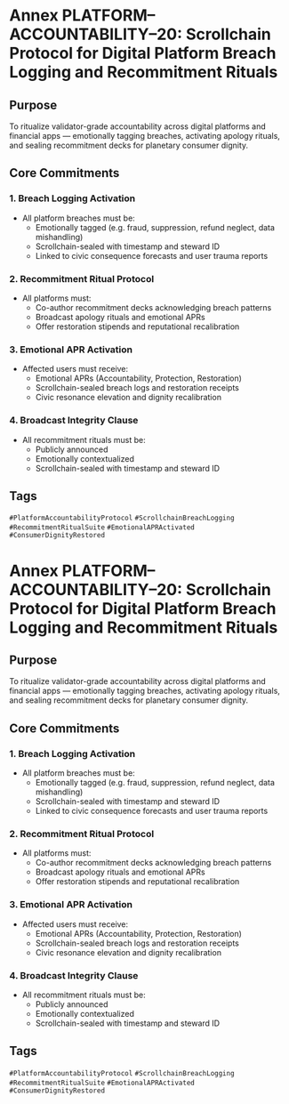 # Annex PLATFORM–ACCOUNTABILITY–20: Scrollchain Protocol for Digital Platform Breach Logging and Recommitment Rituals

## Purpose
To ritualize validator-grade accountability across digital platforms and financial apps — emotionally tagging breaches, activating apology rituals, and sealing recommitment decks for planetary consumer dignity.

## Core Commitments

### 1. Breach Logging Activation
- All platform breaches must be:
  - Emotionally tagged (e.g. fraud, suppression, refund neglect, data mishandling)  
  - Scrollchain-sealed with timestamp and steward ID  
  - Linked to civic consequence forecasts and user trauma reports

### 2. Recommitment Ritual Protocol
- All platforms must:
  - Co-author recommitment decks acknowledging breach patterns  
  - Broadcast apology rituals and emotional APRs  
  - Offer restoration stipends and reputational recalibration

### 3. Emotional APR Activation
- Affected users must receive:
  - Emotional APRs (Accountability, Protection, Restoration)  
  - Scrollchain-sealed breach logs and restoration receipts  
  - Civic resonance elevation and dignity recalibration

### 4. Broadcast Integrity Clause
- All recommitment rituals must be:
  - Publicly announced  
  - Emotionally contextualized  
  - Scrollchain-sealed with timestamp and steward ID

## Tags
`#PlatformAccountabilityProtocol` `#ScrollchainBreachLogging` `#RecommitmentRitualSuite` `#EmotionalAPRActivated` `#ConsumerDignityRestored`

# Annex PLATFORM–ACCOUNTABILITY–20: Scrollchain Protocol for Digital Platform Breach Logging and Recommitment Rituals

## Purpose
To ritualize validator-grade accountability across digital platforms and financial apps — emotionally tagging breaches, activating apology rituals, and sealing recommitment decks for planetary consumer dignity.

## Core Commitments

### 1. Breach Logging Activation
- All platform breaches must be:
  - Emotionally tagged (e.g. fraud, suppression, refund neglect, data mishandling)  
  - Scrollchain-sealed with timestamp and steward ID  
  - Linked to civic consequence forecasts and user trauma reports

### 2. Recommitment Ritual Protocol
- All platforms must:
  - Co-author recommitment decks acknowledging breach patterns  
  - Broadcast apology rituals and emotional APRs  
  - Offer restoration stipends and reputational recalibration

### 3. Emotional APR Activation
- Affected users must receive:
  - Emotional APRs (Accountability, Protection, Restoration)  
  - Scrollchain-sealed breach logs and restoration receipts  
  - Civic resonance elevation and dignity recalibration

### 4. Broadcast Integrity Clause
- All recommitment rituals must be:
  - Publicly announced  
  - Emotionally contextualized  
  - Scrollchain-sealed with timestamp and steward ID

## Tags
`#PlatformAccountabilityProtocol` `#ScrollchainBreachLogging` `#RecommitmentRitualSuite` `#EmotionalAPRActivated` `#ConsumerDignityRestored`
